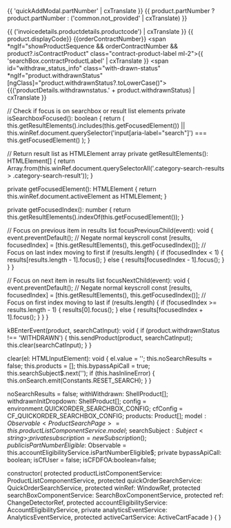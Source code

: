  <div class="category-search-results quick-order-page" *ngIf="products"
      [ngClass]="{'d-none':!products.length || hasInlineError, 'withdrawn-1': withdrawnInitDropdown?.length == 1,
      'withdrawn-2': withdrawnInitDropdown?.length == 2, 'withdrawn-3': withdrawnInitDropdown?.length == 3}" 
      [class.cf-search-results]="showProductSequence">
      <div class="category-search-result" *ngFor="let product of products let index=i" 
      [ngClass]="{'quicksearch-withdrawn': product.withdrawnStatus === 'WITHDRAWN'}"      
      (keydown.arrowup)="focusPreviousChild($event)"
      (keydown.arrowdown)="focusNextChild($event)"
      (keydown.enter)="kBEnterEvent(product, searchCatInput)"
      tabindex="{{i}}"
      id="qa-product-tile-{{product.displayCode}}">
        <a id="image_prod_cat_link" class="image-prod-category d-none d-md-block">
          <cx-media *ngIf="config.displayProductImages" 
            [container]="product.images" format="27.2Wx27.2H"
            [alt]="product.summary">
          </cx-media>
        </a>
        <a id="product_desc_link" (click)="sendProduct(product, searchCatInput);clear(searchCatInput)" 
            class="products-description"
            [class.has-media]="config.displayProductImages">
          <div class="product-and-pack">
            <span class="category-search-product-name" [innerHTML]="product.salestext"></span>
          </div>
           <span class="part-number-wrapper">
            <span class="part-number mr-2" *ngIf="isPartNumberEligible$ | async"
              >{{ 'quickAddModal.partNumber' | cxTranslate }}
              {{ product.partNumber ? product.partNumber : ('common.not_provided' | cxTranslate) }}</span
            >
          </span>
          
  <span id="material_code_info" class="category-material-code">{{  ('invoicedetails.productdetails.productcode') | cxTranslate }} {{ product.displayCode}} {{orderContractNumber}}
            <span *ngIf="showProductSequence && orderContractNumber && product?.isContractProduct" class="contract-product-label ml-2">{{ 'searchBox.contractProductLabel' | cxTranslate }}</span>
            <span id="withdraw_status_info" class="with-drawn-status" *ngIf="product.withdrawnStatus"
              [ngClass]="product.withdrawnStatus?.toLowerCase()">
              {{('productDetails.withdrawnstatus.' + product.withdrawnStatus) | cxTranslate }}
            </span>
          </span>
        </a>
      </div>
    </div>




  // Check if focus is on searchbox or result list elements
  private isSearchboxFocused(): boolean {
    return (
      this.getResultElements().includes(this.getFocusedElement()) ||
      this.winRef.document.querySelector('input[aria-label="search"]') === this.getFocusedElement()
    );
  }

  // Return result list as HTMLElement array
  private getResultElements(): HTMLElement[] {
    return Array.from(this.winRef.document.querySelectorAll('.category-search-results > .category-search-result'));
  }

  private getFocusedElement(): HTMLElement {
    return this.winRef.document.activeElement as HTMLElement;
  }

  private getFocusedIndex(): number {
    return this.getResultElements().indexOf(this.getFocusedElement());
  }

  // Focus on previous item in results list
  focusPreviousChild(event): void {
    event.preventDefault(); // Negate normal keyscroll
    const [results, focusedIndex] = [this.getResultElements(), this.getFocusedIndex()];
    // Focus on last index moving to first
    if (results.length) {
      if (focusedIndex < 1) {
        results[results.length - 1].focus();
      } else {
        results[focusedIndex - 1].focus();
      }
    }
  }

  // Focus on next item in results list
  focusNextChild(event): void {
    event.preventDefault(); // Negate normal keyscroll
    const [results, focusedIndex] = [this.getResultElements(), this.getFocusedIndex()];
    // Focus on first index moving to last
    if (results.length) {
      if (focusedIndex >= results.length - 1) {
        results[0].focus();
      } else {
        results[focusedIndex + 1].focus();
      }
    }
  }

  
  kBEnterEvent(product, searchCatInput): void {
    if (product.withdrawnStatus !== 'WITHDRAWN') {
      this.sendProduct(product, searchCatInput);
      this.clear(searchCatInput);
    }
  }


  clear(el: HTMLInputElement): void {
    el.value = '';
    this.noSearchResults = false;
    this.products = [];
    this.bypassApiCall = true;
    this.searchSubject$.next('');
    if (this.hasInlineError) {
      this.onSearch.emit(Constants.RESET_SEARCH);
    }
  }

noSearchResults = false;
  withWithdrawn: ShellProduct[];
  withdrawnInitDropdown: ShellProduct[];
  config = environment.QUICKORDER_SEARCHBOX_CONFIG;
  cfConfig = CF_QUICKORDER_SEARCHBOX_CONFIG;
  products: Product[];
  model$: Observable<ProductSearchPage> = this.productListComponentService.model$;
  searchSubject$:Subject<string>;
  private subscription = new Subscription();
  public isPartNumberEligible$: Observable<boolean> = this.accountEligibilityService.isPartNumberEligible$;
  private bypassApiCall: boolean;
  isCfUser = false;
  isCFDFOA:boolean=false;

   constructor(
    protected productListComponentService: ProductListComponentService,
    protected quickOrderSearchService: QuickOrderSearchService,
    protected winRef: WindowRef,
    protected searchBoxComponentService: SearchBoxComponentService,
    protected ref: ChangeDetectorRef,
    protected accountEligibilityService: AccountEligibilityService,
    private analyticsEventService: AnalyticsEventService,
    protected activeCartService: ActiveCartFacade
  ) { }
